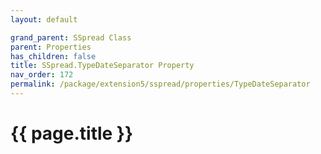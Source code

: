 ```yaml
---
layout: default

grand_parent: SSpread Class
parent: Properties
has_children: false
title: SSpread.TypeDateSeparator Property
nav_order: 172
permalink: /package/extension5/sspread/properties/TypeDateSeparator
---
```

# {{ page.title }}